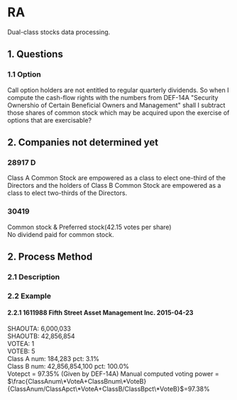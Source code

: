 # RA
Dual-class stocks data processing.
## 1. Questions 
### 1.1 Option
Call option holders are not entitled to regular quarterly dividends. So when I compute the cash-flow rights with the 
numbers from DEF-14A "Security Ownershio of Certain Beneficial Owners and Management" shall I 
subtract those shares of common stock which may be acquired upon the exercise of options that are exercisable?

## 2. Companies not determined yet
### 28917 D
Class A Common Stock are empowered as a class to elect one-third of the Directors and the holders of Class B Common Stock are empowered as a class to elect two-thirds of the Directors.


### 30419
Common stock & Preferred stock(42.15 votes per share)  
No dividend paid for common stock.

### 

## 2. Process Method
### 2.1 Description


### 2.2 Example
#### 2.2.1 1611988 Fifth Street Asset Management Inc. 2015-04-23
SHAOUTA: 6,000,033  
SHAOUTB: 42,856,854  
VOTEA: 1  
VOTEB: 5  
Class A num: 184,283 pct: 3.1%  
Class B num: 42,856,854,100 pct: 100.0%  
Votepct = 97.35% (Given by DEF-14A)
Manual computed voting power = $\frac{ClassAnum\*VoteA+ClassBnum\*VoteB}{ClassAnum/ClassApct\*VoteA+ClassB/ClassBpct\*VoteB}$=97.38%